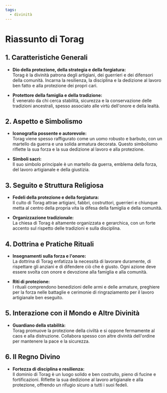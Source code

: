```yaml
---
tags:
  - divinità
---
```

# Riassunto di Torag

## 1. Caratteristiche Generali
- **Dio della protezione, della strategia e della forgiatura:**  
  Torag è la divinità patrona degli artigiani, dei guerrieri e dei difensori della comunità. Incarna la resilienza, la disciplina e la dedizione al lavoro ben fatto e alla protezione dei propri cari.

- **Protettore della famiglia e della tradizione:**  
  È venerato da chi cerca stabilità, sicurezza e la conservazione delle tradizioni ancestrali, spesso associato alle virtù dell'onore e della lealtà.

## 2. Aspetto e Simbolismo
- **Iconografia possente e autorevole:**  
  Torag viene spesso raffigurato come un uomo robusto e barbuto, con un martello da guerra e una solida armatura decorata. Questo simbolismo riflette la sua forza e la sua dedizione al lavoro e alla protezione.

- **Simboli sacri:**  
  Il suo simbolo principale è un martello da guerra, emblema della forza, del lavoro artigianale e della giustizia.

## 3. Seguito e Struttura Religiosa
- **Fedeli della protezione e della forgiatura:**  
  Il culto di Torag attrae artigiani, fabbri, costruttori, guerrieri e chiunque metta al centro della propria vita la difesa della famiglia e della comunità.

- **Organizzazione tradizionale:**  
  La chiesa di Torag è altamente organizzata e gerarchica, con un forte accento sul rispetto delle tradizioni e sulla disciplina.

## 4. Dottrina e Pratiche Rituali
- **Insegnamenti sulla forza e l'onore:**  
  La dottrina di Torag enfatizza la necessità di lavorare duramente, di rispettare gli anziani e di difendere ciò che è giusto. Ogni azione deve essere svolta con onore e devozione alla famiglia e alla comunità.

- **Riti di protezione:**  
  I rituali comprendono benedizioni delle armi e delle armature, preghiere per la forza nelle battaglie e cerimonie di ringraziamento per il lavoro artigianale ben eseguito.

## 5. Interazione con il Mondo e Altre Divinità
- **Guardiano della stabilità:**  
  Torag promuove la protezione della civiltà e si oppone fermamente al caos e alla distruzione. Collabora spesso con altre divinità dell'ordine per mantenere la pace e la sicurezza.

## 6. Il Regno Divino
- **Fortezza di disciplina e resilienza:**  
  Il dominio di Torag è un luogo solido e ben costruito, pieno di fucine e fortificazioni. Riflette la sua dedizione al lavoro artigianale e alla protezione, offrendo un rifugio sicuro a tutti i suoi fedeli.
